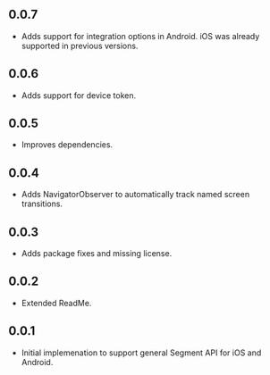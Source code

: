 ## 0.0.7

* Adds support for integration options in Android. iOS was already supported in previous versions.
## 0.0.6

* Adds support for device token.
## 0.0.5

* Improves dependencies.
## 0.0.4

* Adds NavigatorObserver to automatically track named screen transitions.
## 0.0.3

* Adds package fixes and missing license.
## 0.0.2

* Extended ReadMe.
## 0.0.1

* Initial implemenation to support general Segment API for iOS and Android.
